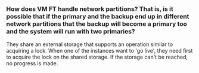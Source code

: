 ### How does VM FT handle network partitions? That is, is it possible that if the primary and the backup end up in different network partitions that the backup will become a primary too and the system will run with two primaries? 

They share an external storage that supports an operation similar to acquiring a lock. When one of the instances want to 'go live', they need first to acquire the lock on the shared storage. If the storage can't be reached, no progress is made.